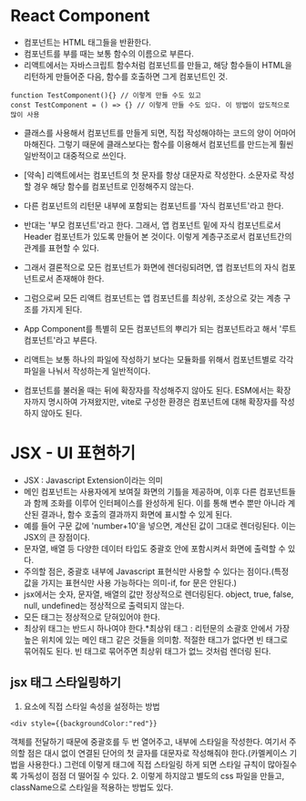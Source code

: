 # React Component

- 컴포넌트는 HTML 태그들을 반환한다.
- 컴포넌트를 부를 때는 보통 함수의 이름으로 부른다.
- 리액트에서는 자바스크립트 함수처럼 컴포넌트를 만들고, 해당 함수들이 HTML을 리턴하게 만들어준 다음,
  함수를 호출하면 그게 컴포넌트인 것.

```
function TestComponent(){} // 이렇게 만들 수도 있고
const TestComponent = () => {} // 이렇게 만들 수도 있다. 이 방법이 압도적으로 많이 사용
```

- 클래스를 사용해서 컴포넌트를 만들게 되면, 직접 작성해야하는 코드의 양이 어마어마해진다. 그렇기 때문에 클래스보다는 함수를 이용해서 컴포넌트를 만드는게 훨씬 일반적이고 대중적으로 쓰인다.

- [약속] 리액트에서는 컴포넌트의 첫 문자를 항상 대문자로 작성한다. 소문자로 작성할 경우 해당 함수를 컴포넌트로 인정해주지 않는다.

- 다른 컴포넌트의 리턴문 내부에 포함되는 컴포넌트를 '자식 컴포넌트'라고 한다.
- 반대는 '부모 컴포넌트'라고 한다.
  그래서, 앱 컴포넌트 밑에 자식 컴포넌트로서 Header 컴포넌트가 있도록 만들어 본 것이다.
  이렇게 계층구조로서 컴포넌트간의 관계를 표현할 수 있다.

- 그래서 결론적으로 모든 컴포넌트가 화면에 렌더링되려면, 앱 컴포넌트의 자식 컴포넌트로서 존재해야 한다.
- 그럼으로써 모든 리액트 컴포넌트는 앱 컴포넌트를 최상위, 조상으로 갖는 계층 구조를 가지게 된다.
- App Component를 특별히 모든 컴포넌트의 뿌리가 되는 컴포넌트라고 해서 '루트 컴포넌트'라고 부른다.

- 리액트는 보통 하나의 파일에 작성하기 보다는 모듈화를 위해서 컴포넌트별로 각각 파일을 나눠서 작성하는게 일반적이다.

- 컴포넌트를 불러올 때는 뒤에 확장자를 작성해주지 않아도 된다. ESM에서는 확장자까지 명시하여 가져왔지만, vite로 구성한 환경은 컴포넌트에 대해 확장자를 작성하지 않아도 된다.

# JSX - UI 표현하기

- JSX : Javascript Extension이라는 의미
- 메인 컴포넌트는 사용자에게 보여질 화면의 기틀을 제공하며, 이후 다른 컴포넌트들과 함께 조화를 이루어 인터페이스를 완성하게 된다. 이를 통해 변수 뿐만 아니라 계산된 결과나, 함수 호출의 결과까지 화면에 표시할 수 있게 된다.
- 예를 들어 구문 값에 'number+10'을 넣으면, 계산된 값이 그대로 렌더링된다. 이는 JSX의 큰 장점이다.
- 문자열, 배열 등 다양한 데이터 타입도 중괄호 안에 포함시켜서 화면에 출력할 수 있다.
- 주의할 점은, 중괄호 내부에 Javascript 표현식만 사용할 수 있다는 점이다.(특정 값을 가지는 표현식만 사용 가능하다는 의미-if, for 문은 안된다.)
- jsx에서는 숫자, 문자열, 배열의 값만 정상적으로 렌더링된다. object, true, false, null, undefined는 정상적으로 출력되지 않는다.
- 모든 태그는 정상적으로 닫혀있어야 한다.
- 최상위 태그는 반드시 하나여야 한다.\*최상위 태그 : 리턴문의 소괄호 안에서 가장 높은 위치에 있는 메인 태그 같은 것들을 의미함. 적절한 태그가 없다면 빈 태그로 묶어줘도 된다. 빈 태그로 묶어주면 최상위 태그가 없느 것처럼 렌더링 된다.

## jsx 태그 스타일링하기

1. 요소에 직접 스타일 속성을 설정하는 방법

```
<div style={{backgroundColor:"red"}}
```

객체를 전달하기 때문에 중괄호를 두 번 열어주고, 내부에 스타일을 작성한다. 여기서 주의할 점은 대시 없이 연결된 단어의 첫 글자를 대문자로 작성해줘야 한다.(카멜케이스 기법을 사용한다.)
그런데 이렇게 태그에 직접 스타일링 하게 되면 스타일 규칙이 많아질수록 가독성이 점점 더 떨어질 수 있다. 2. 이렇게 하지않고 별도의 css 파일을 만들고, className으로 스타일을 적용하는 방법도 있다.

